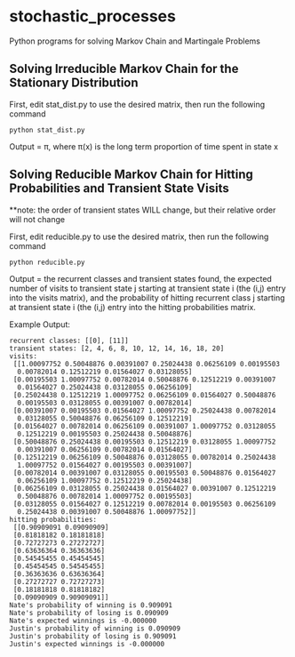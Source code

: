 # stochastic_processes
Python programs for solving Markov Chain and Martingale Problems

## Solving Irreducible Markov Chain for the Stationary Distribution

First, edit stat_dist.py to use the desired matrix, then run the following command
```
python stat_dist.py
```

Output = π, where π(x) is the long term proportion of time spent in state x

## Solving Reducible Markov Chain for Hitting Probabilities and Transient State Visits

**note: the order of transient states WILL change, but their relative order will not change

First, edit reducible.py to use the desired matrix, then run the following command

```
python reducible.py
```

Output = the recurrent classes and transient states found, the expected number of visits to transient state j starting at transient state i (the (i,j) entry into the visits matrix), and the probability of hitting recurrent class j starting at transient state i (the (i,j) entry into the hitting probabilities matrix.

Example Output: 
```
recurrent classes: [[0], [11]]
transient states: [2, 4, 6, 8, 10, 12, 14, 16, 18, 20]
visits:
 [[1.00097752 0.50048876 0.00391007 0.25024438 0.06256109 0.00195503
  0.00782014 0.12512219 0.01564027 0.03128055]
 [0.00195503 1.00097752 0.00782014 0.50048876 0.12512219 0.00391007
  0.01564027 0.25024438 0.03128055 0.06256109]
 [0.25024438 0.12512219 1.00097752 0.06256109 0.01564027 0.50048876
  0.00195503 0.03128055 0.00391007 0.00782014]
 [0.00391007 0.00195503 0.01564027 1.00097752 0.25024438 0.00782014
  0.03128055 0.50048876 0.06256109 0.12512219]
 [0.01564027 0.00782014 0.06256109 0.00391007 1.00097752 0.03128055
  0.12512219 0.00195503 0.25024438 0.50048876]
 [0.50048876 0.25024438 0.00195503 0.12512219 0.03128055 1.00097752
  0.00391007 0.06256109 0.00782014 0.01564027]
 [0.12512219 0.06256109 0.50048876 0.03128055 0.00782014 0.25024438
  1.00097752 0.01564027 0.00195503 0.00391007]
 [0.00782014 0.00391007 0.03128055 0.00195503 0.50048876 0.01564027
  0.06256109 1.00097752 0.12512219 0.25024438]
 [0.06256109 0.03128055 0.25024438 0.01564027 0.00391007 0.12512219
  0.50048876 0.00782014 1.00097752 0.00195503]
 [0.03128055 0.01564027 0.12512219 0.00782014 0.00195503 0.06256109
  0.25024438 0.00391007 0.50048876 1.00097752]]
hitting probabilities:
 [[0.90909091 0.09090909]
 [0.81818182 0.18181818]
 [0.72727273 0.27272727]
 [0.63636364 0.36363636]
 [0.54545455 0.45454545]
 [0.45454545 0.54545455]
 [0.36363636 0.63636364]
 [0.27272727 0.72727273]
 [0.18181818 0.81818182]
 [0.09090909 0.90909091]]
Nate's probability of winning is 0.909091
Nate's probability of losing is 0.090909
Nate's expected winnings is -0.000000
Justin's probability of winning is 0.090909
Justin's probability of losing is 0.909091
Justin's expected winnings is -0.000000
```
